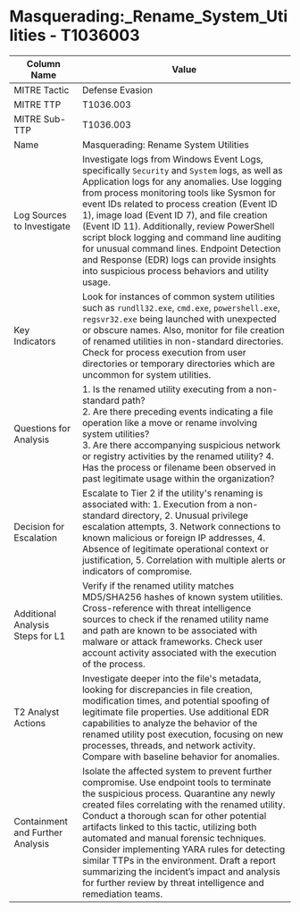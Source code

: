 # Masquerading:_Rename_System_Utilities - T1036003

| Column Name | Value |
|-------------|-------|
| MITRE Tactic | Defense Evasion |
| MITRE TTP | T1036.003 |
| MITRE Sub-TTP | T1036.003 |
| Name | Masquerading: Rename System Utilities |
| Log Sources to Investigate | Investigate logs from Windows Event Logs, specifically `Security` and `System` logs, as well as Application logs for any anomalies. Use logging from process monitoring tools like Sysmon for event IDs related to process creation (Event ID 1), image load (Event ID 7), and file creation (Event ID 11). Additionally, review PowerShell script block logging and command line auditing for unusual command lines. Endpoint Detection and Response (EDR) logs can provide insights into suspicious process behaviors and utility usage. |
| Key Indicators | Look for instances of common system utilities such as `rundll32.exe`, `cmd.exe`, `powershell.exe`, `regsvr32.exe` being launched with unexpected or obscure names. Also, monitor for file creation of renamed utilities in non-standard directories. Check for process execution from user directories or temporary directories which are uncommon for system utilities. |
| Questions for Analysis | 1. Is the renamed utility executing from a non-standard path?<br>2. Are there preceding events indicating a file operation like a move or rename involving system utilities?<br>3. Are there accompanying suspicious network or registry activities by the renamed utility? 4. Has the process or filename been observed in past legitimate usage within the organization? |
| Decision for Escalation | Escalate to Tier 2 if the utility's renaming is associated with: 1. Execution from a non-standard directory, 2. Unusual privilege escalation attempts, 3. Network connections to known malicious or foreign IP addresses, 4. Absence of legitimate operational context or justification, 5. Correlation with multiple alerts or indicators of compromise. |
| Additional Analysis Steps for L1 | Verify if the renamed utility matches MD5/SHA256 hashes of known system utilities. Cross-reference with threat intelligence sources to check if the renamed utility name and path are known to be associated with malware or attack frameworks. Check user account activity associated with the execution of the process. |
| T2 Analyst Actions | Investigate deeper into the file's metadata, looking for discrepancies in file creation, modification times, and potential spoofing of legitimate file properties. Use additional EDR capabilities to analyze the behavior of the renamed utility post execution, focusing on new processes, threads, and network activity. Compare with baseline behavior for anomalies. |
| Containment and Further Analysis | Isolate the affected system to prevent further compromise. Use endpoint tools to terminate the suspicious process. Quarantine any newly created files correlating with the renamed utility. Conduct a thorough scan for other potential artifacts linked to this tactic, utilizing both automated and manual forensic techniques. Consider implementing YARA rules for detecting similar TTPs in the environment. Draft a report summarizing the incident’s impact and analysis for further review by threat intelligence and remediation teams. |
